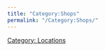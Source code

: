 ```yaml
---
title: "Category:Shops"
permalink: "/Category:Shops/"
---
```


[Category: Locations](Category:_Locations "wikilink")